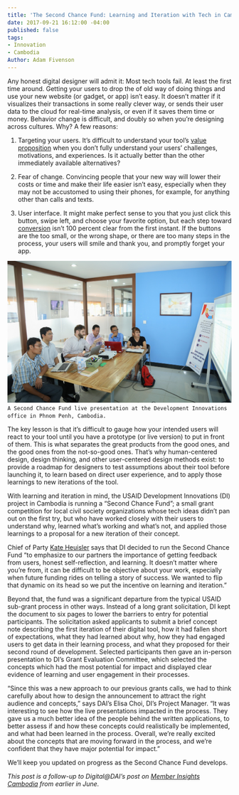 ```yaml
---
title: 'The Second Chance Fund: Learning and Iteration with Tech in Cambodia'
date: 2017-09-21 16:12:00 -04:00
published: false
tags:
- Innovation
- Cambodia
Author: Adam Fivenson
---
```


Any honest digital designer will admit it: Most tech tools fail. At least the first time around. Getting your users to drop the of old way of doing things and use your new website (or gadget, or app) isn’t easy. It doesn’t matter if it visualizes their transactions in some really clever way, or sends their user data to the cloud for real-time analysis, or even if it saves them time or money. Behavior change is difficult, and doubly so when you’re designing across cultures. Why? A few reasons:

<!--more-->

1. Targeting your users. It’s difficult to understand your tool’s [value proposition](http://www.wordstream.com/blog/ws/2016/04/27/value-proposition-examples) when you don’t fully understand your users’ challenges, motivations, and experiences. Is it actually better than the other immediately available alternatives? 

2. Fear of change. Convincing people that your new way will lower their costs or time and make their life easier isn’t easy, especially when they may not be accustomed to using their phones, for example, for anything other than calls and texts. 

3. User interface. It might make perfect sense to you that you just click this button, swipe left, and choose your favorite option, but each step toward [conversion](http://www.brickmarketing.com/define-conversion-rate.htm) isn’t 100 percent clear from the first instant. If the buttons are the too small, or the wrong shape, or there are too many steps in the process, your users will smile and thank you, and promptly forget your app. 

![IMG_0304-2.jpg](/uploads/IMG_0304-2.jpg)
`A Second Chance Fund live presentation at the Development Innovations office in Phnom Penh, Cambodia.`

The key lesson is that it’s difficult to gauge how your intended users will react to your tool until you have a prototype (or live version) to put in front of them. This is what separates the great products from the good ones, and the good ones from the not-so-good ones. That’s why human-centered design, design thinking, and other user-centered design methods exist: to provide a roadmap for designers to test assumptions about their tool before launching it, to learn based on direct user experience, and to apply those learnings to new iterations of the tool. 

With learning and iteration in mind, the USAID Development Innovations (DI) project in Cambodia is running a “Second Chance Fund”; a small grant competition for local civil society organizations whose tech ideas didn’t pan out on the first try, but who have worked closely with their users to understand why, learned what’s working and what’s not, and applied those learnings to a proposal for a new iteration of their concept. 

Chief of Party [Kate Heuisler](https://www.dai.com/who-we-are/our-team/kate-heuisler) says that DI decided to run the Second Chance Fund “to emphasize to our partners the importance of getting feedback from users, honest self-reflection, and learning. It doesn’t matter where you’re from, it can be difficult to be objective about your work, especially when future funding rides on telling a story of success. We wanted to flip that dynamic on its head so we put the incentive on learning and iteration.” 

Beyond that, the fund was a significant departure from the typical USAID sub-grant process in other ways. Instead of a long grant solicitation, DI kept the document to six pages to lower the barriers to entry for potential participants. The solicitation asked applicants to submit a brief concept note describing the first iteration of their digital tool, how it had fallen short of expectations, what they had learned about why, how they had engaged users to get data in their learning process, and what they proposed for their second round of development. Selected participants then gave an in-person presentation to DI’s Grant Evaluation Committee, which selected the concepts which had the most potential for impact and displayed clear evidence of learning and user engagement in their processes. 

“Since this was a new approach to our previous grants calls, we had to think carefully about how to design the announcement to attract the right audience and concepts,” says DAI’s Elisa Choi, DI’s Project Manager. “It was interesting to see how the live presentations impacted in the process. They gave us a much better idea of the people behind the written applications, to better assess if and how these concepts could realistically be implemented, and what had been learned in the process. Overall, we’re really excited about the concepts that are moving forward in the process, and we’re confident that they have major potential for impact.” 

We’ll keep you updated on progress as the Second Chance Fund develops. 

*This post is a follow-up to Digital@DAI’s post on [Member Insights Cambodia](https://dai-global-digital.com/cambodia-civil-society-facebook.html) from earlier in June.*